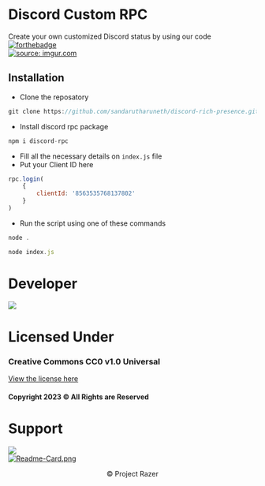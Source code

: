 # Discord Custom RPC
Create your own customized Discord status by using our code <br>
[![forthebadge](https://forthebadge.com/images/badges/made-with-javascript.svg)](https://forthebadge.com) <br>
<a href="https://imgur.com/Jsph6Zp"><img src="https://i.imgur.com/Jsph6Zp.png" title="source: imgur.com" /></a>

## Installation
- Clone the reposatory
```javascript
git clone https://github.com/sandarutharuneth/discord-rich-presence.git
```
- Install discord rpc package
```javascript
npm i discord-rpc
```
- Fill all the necessary details on `index.js` file
- Put your Client ID here
```javascript
rpc.login(
    {
        clientId: '8563535768137802'
    }
)
```
- Run the script using one of these commands
```js
node .
```
```js
node index.js
```
# Developer
<img src="https://discord.c99.nl/widget/theme-2/846193169758814228.png">

# Licensed Under
### Creative Commons CC0 v1.0 Universal
[View the license here](https://github.com/sandarutharuneth/discord-rich-presence/blob/master/LICENSE)
#### Copyright 2023 © All Rights are Reserved
  
# Support
<a href="https://discord.gg/cqSEc9FNrE"><img src="https://discord.com/api/guilds/886462690153857054/widget.png?style=banner2"></a> <br>
<a href="https://github.com/sandarutharuneth/discord-rpc/" target="_blank"> 
    <img src="https://github-readme-stats.vercel.app/api/pin/?username=sandarutharuneth&repo=discord-rich-presence&theme=react" alt="Readme-Card.png">
  </a>
<p style="text-align: center"> &copy; Project Razer</p>
